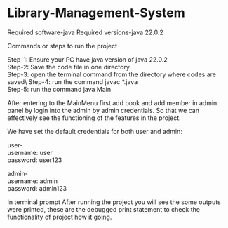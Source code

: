 # Library-Management-System

Required software-java
Required versions-java 22.0.2

Commands or steps to run the project

 Step-1: Ensure your PC have java version of java 22.0.2\
 Step-2: Save the code file in one directory\
 Step-3: open the terminal command from the directory where codes are saved\ 
 Step-4: run the command javac *.java \
 Step-5: run the command java Main

After entering to the MainMenu first add book and add member in admin panel by login into the admin by admin credentials. So that we can effectively see the functioning of the features in the project.

We have set the default credentials for both user and admin:

 user-\
 username: user\
 password: user123

 admin-\
 username: admin\
 password: admin123
 
In terminal prompt After running the project you will see the some outputs were printed, these are the debugged print statement to check the functionality of 
project how it going.
